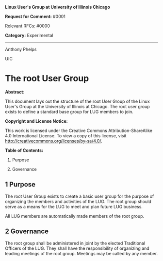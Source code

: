 **Linux User's Group at University of Illinois Chicago**

**Request for Comment:** #0001

Relevant RFCs: #0000

**Category:** Experimental

--------------------------------------------------------------------------------

Anthony Phelps

UIC

# The root User Group

**Abstract:**

This document lays out the structure of the root User Group of the Linux User's Group at the University of Illinois at Chicago. The root user group exists to define a standard base group for LUG members to join.

**Copyright and License Notice:**

This work is licensed under the Creative Commons Attribution-ShareAlike 4.0 International License. To view a copy of this license, visit http://creativecommons.org/licenses/by-sa/4.0/.

**Table of Contents:**

1. Purpose

2. Governance

## 1 Purpose

The root User Group exists to create a basic user group for the purpose of organizing the members and activities of the LUG. The root group should serve as a means for the LUG to meet and plan future LUG business.

All LUG members are automatically made members of the root group.

## 2 Governance

The root group shall be administered in joint by the elected Traditional Officers of the LUG. They shall have the responsibility of organizing and leading meetings of the root group. Meetings may be called by any member.
